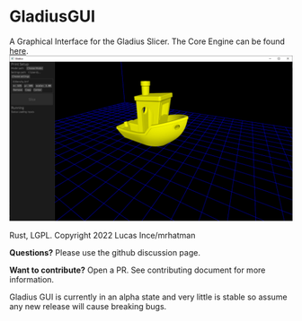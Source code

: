 # GladiusGUI
A Graphical Interface for the Gladius Slicer. The Core Engine can be found [here](https://github.com/GladiusSlicer/GladiusSlicer).
    ![Screenshot](/assets/Screenshot.png)

Rust, LGPL. Copyright 2022 Lucas Ince/mrhatman

**Questions?** Please use the github discussion page.

**Want to contribute?** Open a PR. See contributing document for more information.

Gladius GUI is currently in an alpha state and very little is stable so assume any new release will cause breaking bugs.
